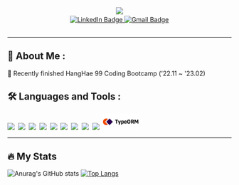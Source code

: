 <div id="header" align="center">
  <img src="https://media.giphy.com/media/v1.Y2lkPTc5MGI3NjExMDZiODNhMzhhNzFkMzVmN2JmZWIxZGM0OTI3MjgzOTM3ODkwZTMwZSZjdD1z/CAIgh8LKFbIciGx5Qe/giphy.gif" width="100"/>
</div>

<div id="badges" align="center">
  <a href="https://www.linkedin.com/in/su-young-kim-77609a187/">
    <img src="https://img.shields.io/badge/LinkedIn-blue?style=for-the-badge&logo=linkedin&logoColor=white" alt="LinkedIn Badge"/>
  </a>
  <a href=mailto:"alan.kim1105@gmail.com">
  <img src="https://img.shields.io/badge/Gmail-red?style=for-the-badge&logo=gmail&logoColor=white" alt="Gmail Badge"/>
  </a>
</div>

<div id="badges" align="center">
  <img src="https://komarev.com/ghpvc/?username=alan-rla&style=flat-square&color=blue" alt=""/>
</div>

---

## 💬 About Me :

🌱 Recently finished HangHae 99 Coding Bootcamp ('22.11 ~ '23.02)

## :hammer_and_wrench: Languages and Tools :

<div>
  <img src="https://img.shields.io/badge/JavaScript-323330?style=for-the-badge&logo=javascript&logoColor=F7DF1E"/>&nbsp;
  <img src="https://img.shields.io/badge/TypeScript-007ACC?style=for-the-badge&logo=typescript&logoColor=white"/>&nbsp;  
  <img src="https://img.shields.io/badge/Node.js-339933?style=for-the-badge&logo=nodedotjs&logoColor=white"/>&nbsp;
  <img src="https://img.shields.io/badge/Express.js-000000?style=for-the-badge&logo=express&logoColor=white"/>&nbsp;
  <img src="https://img.shields.io/badge/nestjs-E0234E?style=for-the-badge&logo=nestjs&logoColor=white"/>&nbsp;
  <img src="https://img.shields.io/badge/MySQL-005C84?style=for-the-badge&logo=mysql&logoColor=white"/>&nbsp;  
  <img src="https://img.shields.io/badge/Sequelize-52B0E7?style=for-the-badge&logo=Sequelize&logoColor=white"/>&nbsp;
  <img src="https://img.shields.io/badge/Nginx-009639?style=for-the-badge&logo=nginx&logoColor=white"/>&nbsp;
  <img src="https://img.shields.io/badge/redis-CC0000.svg?&style=for-the-badge&logo=redis&logoColor=white"/>&nbsp;
  <img src="https://github.com/typeorm/typeorm/raw/master/resources/logo_big.png" title="TypeORM" alt="TypeORM" width="80" height="37"/>&nbsp;
</div>

---

## 🔥 My Stats

![Anurag's GitHub stats](https://github-readme-stats.vercel.app/api?username=alan-rla&show_icons=true&theme=radical)
[![Top Langs](https://github-readme-stats.vercel.app/api/top-langs/?username=alan-rla&layout=compact&theme=vision-friendly-dark)](https://github.com/anuraghazra/github-readme-stats)

<!--
**alan-rla/alan-rla** is a ✨ _special_ ✨ repository because its `README.md` (this file) appears on your GitHub profile.

Here are some ideas to get you started:

- 🔭 I’m currently working on ...
- 🌱 I’m currently learning ...
- 👯 I’m looking to collaborate on ...
- 🤔 I’m looking for help with ...
- 💬 Ask me about ...
- 📫 How to reach me: ...
- 😄 Pronouns: ...
- ⚡ Fun fact: ...
-->
